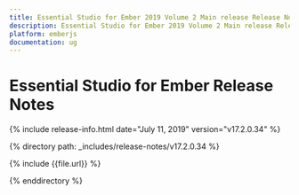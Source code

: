 ```yaml
---
title: Essential Studio for Ember 2019 Volume 2 Main release Release Notes  
description: Essential Studio for Ember 2019 Volume 2 Main release Release Notes  
platform: emberjs
documentation: ug
---
```


# Essential Studio for Ember  Release Notes  

{% include release-info.html date="July 11, 2019"  version="v17.2.0.34" %} 


{% directory path: _includes/release-notes/v17.2.0.34 %}

{% include {{file.url}} %}

{% enddirectory %}